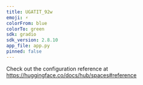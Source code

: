```yaml
---
title: UGATIT_92w
emoji: ⚡
colorFrom: blue
colorTo: green
sdk: gradio
sdk_version: 2.8.10
app_file: app.py
pinned: false
---
```


Check out the configuration reference at https://huggingface.co/docs/hub/spaces#reference

